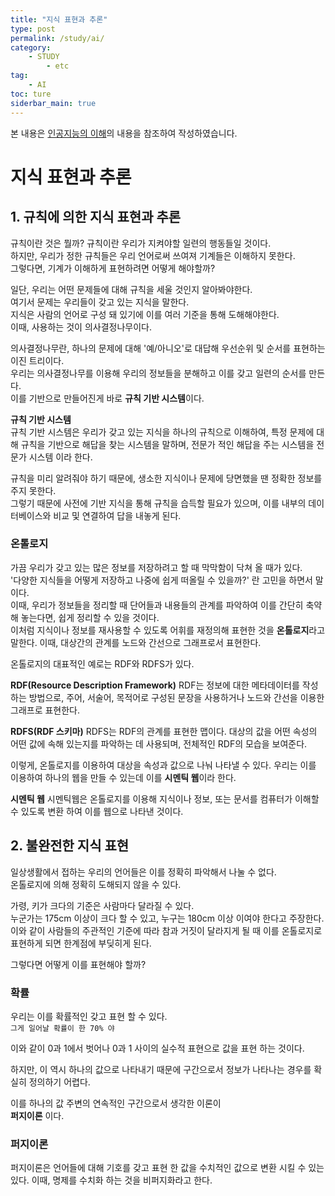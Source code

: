 ```yaml
---
title: "지식 표현과 추론"
type: post
permalink: /study/ai/
category: 
    - STUDY
        - etc
tag:
    - AI
toc: ture
siderbar_main: true
---
```

본 내용은 [인공지능의 이해](https://www.edwith.org/knusw-ai)의 내용을 참조하여 작성하였습니다.  

# 지식 표현과 추론

## 1. 규칙에 의한 지식 표현과 추론
규칙이란 것은 뭘까? 규칙이란 우리가 지켜야할 일련의 행동들일 것이다.  
하지만, 우리가 정한 규칙들은 우리 언어로써 쓰여져 기계들은 이해하지 못한다.  
그렇다면, 기계가 이해하게 표현하려면 어떻게 해야할까?  

일단, 우리는 어떤 문제들에 대해 규칙을 세울 것인지 알아봐야한다.  
여기서 문제는 우리들이 갖고 있는 지식을 말한다.   
지식은  사람의 언어로 구성 돼 있기에 이를 여러 기준을 통해 도해해야한다.   
이때, 사용하는 것이 의사결정나무이다.  

의사결정나무란, 하나의 문제에 대해 '예/아니오'로 대답해 우선순위 및 순서를 표현하는 이진 트리이다.  
우리는 의사결정나무를 이용해 우리의 정보들을 분해하고 이를 갖고 일련의 순서를 만든다.  
이를 기반으로 만들어진게 바로 **규칙 기반 시스템**이다.  

**규칙 기반 시스템**  
규칙 기반 시스템은 우리가 갖고 있는 지식을 하나의 규칙으로 이해하여,
특정 문제에 대해 규칙을 기반으로 해답을 찾는 시스템을 말하며, 전문가 적인 해답을 주는 시스템을 전문가 시스템 이라 한다.

규칙을 미리 알려줘야 하기 때문에, 생소한 지식이나 문제에 당면했을 땐 정확한 정보를 주지 못한다.  
그렇기 때문에 사전에 기반 지식을 통해 규칙을 습득할 필요가 있으며, 이를 내부의 데이터베이스와 비교 및 연결하여 답을 내놓게 된다.

### 온톨로지
가끔 우리가 갖고 있는 많은 정보를 저장하려고 할 때 막막함이 닥쳐 올 때가 있다.  
'다양한 지식들을 어떻게 저장하고 나중에 쉽게 떠올릴 수 있을까?' 란 고민을 하면서 말이다.  
이때, 우리가 정보들을 정리할 때 단어들과 내용들의 관계를 파악하여 이를 간단히 축약해 놓는다면, 쉽게 정리할 수 있을 것이다.  
이처럼 지식이나 정보를 재사용할 수 있도록 어휘를 재정의해 표현한 것을 **온톨로지**라고 말한다. 이때, 대상간의 관계를 노드와 간선으로  그래프로서 표현한다.  

온톨로지의 대표적인 예로는 RDF와 RDFS가 있다.

**RDF(Resource Description Framework)**
RDF는 정보에 대한 메타데이터를 작성하는 방법으로, 주어, 서술어, 목적어로 구성된 문장을 사용하거나
노드와 간선을 이용한 그래프로 표현한다.

**RDFS(RDF 스키마)**
RDFS는 RDF의 관계를 표현한 맵이다. 대상의 값을 어떤 속성의 어떤 값에 속해 있는지를 파악하는 데 사용되며, 전체적인 RDF의 모습을 보여준다.

이렇게, 온톨로지를 이용하여 대상을 속성과 값으로 나눠 나타낼 수 있다. 우리는 이를 이용하여 하나의 웹을 만들 수 있는데 이를 **시멘틱 웹**이라 한다.  

**시멘틱 웹**
시멘틱웹은 온톨로지를 이용해 지식이나 정보, 또는 문서를 컴퓨터가 이해할 수 있도록 변환 하여 이를 웹으로 나타낸 것이다.

## 2. 불완전한 지식 표현
일상생활에서 접하는 우리의 언어들은 이를 정확히 파악해서 나눌 수 없다.  
온톨로지에 의해 정확히 도해되지 않을 수 있다.  

가령, 키가 크다의 기준은 사람마다 달라질 수 있다.  
누군가는 175cm 이상이 크다 할 수 있고, 누구는 180cm 이상 이여야 한다고 주장한다.  
이와 같이 사람들의 주관적인 기준에 따라 참과 거짓이 달라지게 될 때 이를 온톨로지로 표현하게 되면 한계점에 부딪히게 된다.  

그렇다면 어떻게 이를 표현해야 할까?

### 확률
우리는 이를 확률적인 갖고 표현 할 수 있다.  
`그게 일어날 확률이 한 70% 야`

이와 같이 0과 1에서 벗어나 0과 1 사이의 실수적 표현으로 값을 표현 하는 것이다.  

하지만, 이 역시 하나의 값으로 나타내기 때문에 구간으로서 정보가 나타나는 경우를 확실히 정의하기 어렵다.  

이를 하나의 값 주변의 연속적인 구간으로서 생각한 이론이  
**퍼지이론** 이다.  

### 퍼지이론
퍼지이론은 언어들에 대해 기호를 갖고 표현 한 값을 수치적인 값으로 변환 시킬 수 있는 있다. 이때, 명제를 수치화 하는 것을 비퍼지화라고 한다.  
